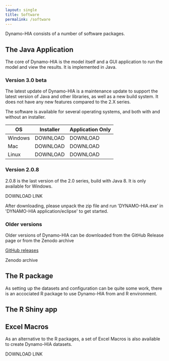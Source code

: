 ```yaml
---
layout: single
title: Software
permalink: /software
---
```


Dynamo-HIA consists of a number of software packages.

## The Java Application

The core of Dynamo-HIA is the model itself and a GUI application to run the model and view the results. It is implemented in Java.

### Version 3.0 beta

The latest update of Dynamo-HIA is a maintenance update to support the latest version of Java and other libraries, as well as a new build system. It does not have any new features compared to the 2.X series.

The software is available for several operating systems, and both with and without an installer.

| OS   | Installer | Application Only |
| ---- | --------- | ---------------- |
| Windows | DOWNLOAD | DOWNLOAD |
| Mac | DOWNLOAD | DOWNLOAD |
| Linux | DOWNLOAD | DOWNLOAD |

### Version 2.0.8

2.0.8 is the last version of the 2.0 series, build with Java 8. It is only available for Windows.

DOWNLOAD LINK

After downloading, please unpack the zip file and run 'DYNAMO-HIA.exe' in 'DYNAMO-HIA application/eclipse' to get started.

### Older versions

Older versions of Dynamo-HIA can be downloaded from the GitHub Release page or from the Zenodo archive

[GitHub releases](https://github.com/rivm-syso/dynamo-hia/releases)

Zenodo archive

## The R package

As setting up the datasets and configuration can be quite some work, there is an accociated R package to use Dynamo-HIA from and R environment.

## The R Shiny app

## Excel Macros

As an alternative to the R packages, a set of Excel Macros is also available to create Dynamo-HIA datasets.

DOWNLOAD LINK